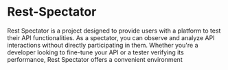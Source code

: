 # Rest-Spectator
Rest Spectator is a project designed to provide users with a platform to test their API functionalities. As a spectator, you can observe and analyze API interactions without directly participating in them. Whether you're a developer looking to fine-tune your API or a tester verifying its performance, Rest Spectator offers a convenient environment
